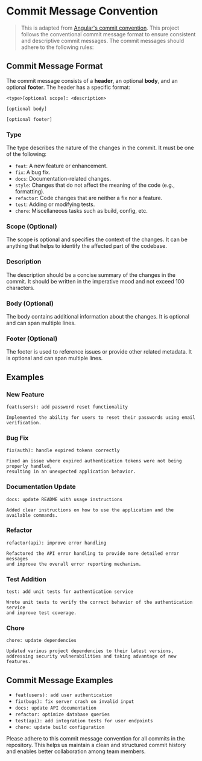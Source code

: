 
# Commit Message Convention
> This is adapted from [Angular's commit convention](https://github.com/conventional-changelog/conventional-changelog/tree/master/packages/conventional-changelog-angular).
This project follows the conventional commit message format to ensure consistent and descriptive commit messages. The commit messages should adhere to the following rules:

## Commit Message Format

The commit message consists of a **header**, an optional **body**, and an optional **footer**. The header has a specific format:

```
<type>[optional scope]: <description>

[optional body]

[optional footer]
```

### Type

The type describes the nature of the changes in the commit. It must be one of the following:

- `feat`: A new feature or enhancement.
- `fix`: A bug fix.
- `docs`: Documentation-related changes.
- `style`: Changes that do not affect the meaning of the code (e.g., formatting).
- `refactor`: Code changes that are neither a fix nor a feature.
- `test`: Adding or modifying tests.
- `chore`: Miscellaneous tasks such as build, config, etc.

### Scope (Optional)

The scope is optional and specifies the context of the changes. It can be anything that helps to identify the affected part of the codebase.

### Description

The description should be a concise summary of the changes in the commit. It should be written in the imperative mood and not exceed 100 characters.

### Body (Optional)

The body contains additional information about the changes. It is optional and can span multiple lines.

### Footer (Optional)

The footer is used to reference issues or provide other related metadata. It is optional and can span multiple lines.

## Examples

### New Feature

```
feat(users): add password reset functionality

Implemented the ability for users to reset their passwords using email verification.
```

### Bug Fix

```
fix(auth): handle expired tokens correctly

Fixed an issue where expired authentication tokens were not being properly handled,
resulting in an unexpected application behavior.
```

### Documentation Update

```
docs: update README with usage instructions

Added clear instructions on how to use the application and the available commands.
```

### Refactor

```
refactor(api): improve error handling

Refactored the API error handling to provide more detailed error messages
and improve the overall error reporting mechanism.
```

### Test Addition

```
test: add unit tests for authentication service

Wrote unit tests to verify the correct behavior of the authentication service
and improve test coverage.
```

### Chore

```
chore: update dependencies

Updated various project dependencies to their latest versions,
addressing security vulnerabilities and taking advantage of new features.
```

## Commit Message Examples

- `feat(users): add user authentication`
- `fix(bugs): fix server crash on invalid input`
- `docs: update API documentation`
- `refactor: optimize database queries`
- `test(api): add integration tests for user endpoints`
- `chore: update build configuration`

Please adhere to this commit message convention for all commits in the repository. This helps us maintain a clean and structured commit history and enables better collaboration among team members.
